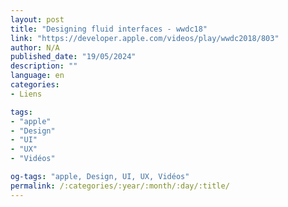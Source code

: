 ```yaml
---
layout: post
title: "Designing fluid interfaces - wwdc18"
link: "https://developer.apple.com/videos/play/wwdc2018/803"
author: N/A
published_date: "19/05/2024"
description: ""
language: en
categories:
- Liens

tags:
- "apple"
- "Design"
- "UI"
- "UX"
- "Vidéos"

og-tags: "apple, Design, UI, UX, Vidéos"
permalink: /:categories/:year/:month/:day/:title/
---
```

